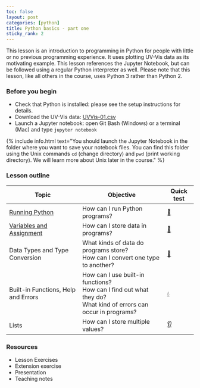 ```yaml
---
toc: false
layout: post
categories: [python]
title: Python basics - part one
sticky_rank: 2
---
```


This lesson is an introduction to programming in Python for people with little or no previous programming experience. It uses plotting UV-Vis data as its motivating example. This lesson references the Jupyter Notebook, but can be followed using a regular Python interpreter as well. Please note that this lesson, like all others in the course, uses Python 3 rather than Python 2.

### Before you begin

- Check that Python is installed: please see the setup instructions for details.
- Download the UV-Vis data: [UVVis-01.csv]()
- Launch a Jupyter notebook: open Git Bash (Windows) or a terminal (Mac) and type `jupyter notebook`

{% include info.html text="You should launch the Jupyter Notebook in the folder where you want to save your notebook files. You can find this folder using the Unix commands `cd` (change directory) and `pwd` (print working directory). We will learn more about Unix later in the course." %}

### Lesson outline

| Topic | Objective | Quick test |
|-------|-----------|-----------|
|[Running Python](https://nu-cem.github.io/CompPhys/2021/08/02/01-Running_Python)|How can I run Python programs? | [:running:](https://nu-cem.github.io/CompPhys/2021/08/02/01-Running_Python-Qs.html) |
|[Variables and Assignment](https://nu-cem.github.io/CompPhys/2021/08/02/02-Variables-Assignment)| How can I store data in programs? | [:nail_care:](https://nu-cem.github.io/CompPhys/2021/08/02/02-Variables-Assignment-Qs.html)|
| Data Types and Type Conversion| What kinds of data do programs store? <br/> How can I convert one type to another? | [:dancer:]() |
| Built-in Functions, Help and Errors |  How can I use built-in functions?<br/> How can I find out what they do?<br/> What kind of errors can occur in programs? | [:droplet:]() |
|Lists| How can I store multiple values? | [:ear:]() |


### Resources

- Lesson Exercises
- Extension exercise
- Presentation
- Teaching notes

